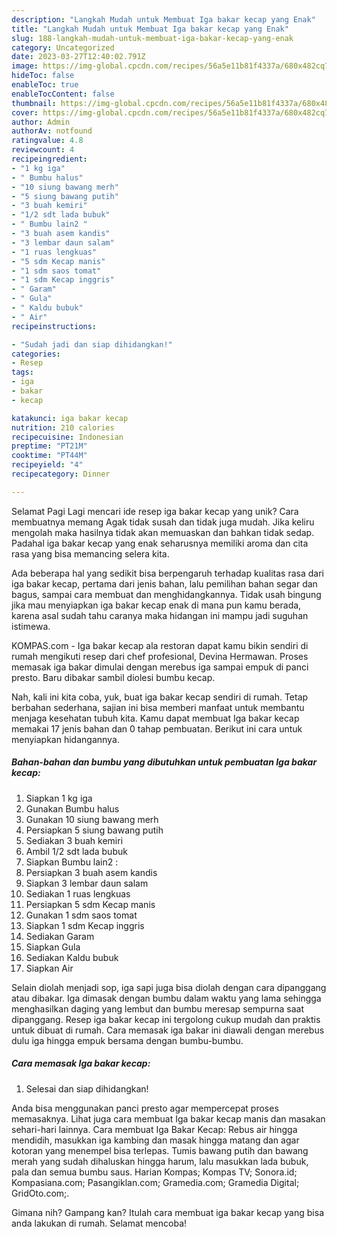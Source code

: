 ```yaml
---
description: "Langkah Mudah untuk Membuat Iga bakar kecap yang Enak"
title: "Langkah Mudah untuk Membuat Iga bakar kecap yang Enak"
slug: 188-langkah-mudah-untuk-membuat-iga-bakar-kecap-yang-enak
category: Uncategorized
date: 2023-03-27T12:40:02.791Z
image: https://img-global.cpcdn.com/recipes/56a5e11b81f4337a/680x482cq70/iga-bakar-kecap-foto-resep-utama.jpg
hideToc: false
enableToc: true
enableTocContent: false
thumbnail: https://img-global.cpcdn.com/recipes/56a5e11b81f4337a/680x482cq70/iga-bakar-kecap-foto-resep-utama.jpg
cover: https://img-global.cpcdn.com/recipes/56a5e11b81f4337a/680x482cq70/iga-bakar-kecap-foto-resep-utama.jpg
author: Admin
authorAv: notfound
ratingvalue: 4.8
reviewcount: 4
recipeingredient:
- "1 kg iga"
- " Bumbu halus"
- "10 siung bawang merh"
- "5 siung bawang putih"
- "3 buah kemiri"
- "1/2 sdt lada bubuk"
- " Bumbu lain2 "
- "3 buah asem kandis"
- "3 lembar daun salam"
- "1 ruas lengkuas"
- "5 sdm Kecap manis"
- "1 sdm saos tomat"
- "1 sdm Kecap inggris"
- " Garam"
- " Gula"
- " Kaldu bubuk"
- " Air"
recipeinstructions:

- "Sudah jadi dan siap dihidangkan!"
categories:
- Resep
tags:
- iga
- bakar
- kecap

katakunci: iga bakar kecap 
nutrition: 210 calories
recipecuisine: Indonesian
preptime: "PT21M"
cooktime: "PT44M"
recipeyield: "4"
recipecategory: Dinner

---
```



Selamat Pagi Lagi mencari ide resep iga bakar kecap yang unik? Cara membuatnya memang Agak tidak susah dan tidak juga mudah. Jika keliru mengolah maka hasilnya tidak akan memuaskan dan bahkan tidak sedap. Padahal iga bakar kecap yang enak seharusnya memiliki aroma dan cita rasa yang bisa memancing selera kita.


Ada beberapa hal yang sedikit bisa berpengaruh terhadap kualitas rasa dari iga bakar kecap, pertama dari jenis bahan, lalu pemilihan bahan segar dan bagus, sampai cara membuat dan menghidangkannya. Tidak usah bingung jika mau menyiapkan iga bakar kecap enak di mana pun kamu berada, karena asal sudah tahu caranya maka hidangan ini mampu jadi suguhan istimewa.

KOMPAS.com - Iga bakar kecap ala restoran dapat kamu bikin sendiri di rumah mengikuti resep dari chef profesional, Devina Hermawan. Proses memasak iga bakar dimulai dengan merebus iga sampai empuk di panci presto. Baru dibakar sambil diolesi bumbu kecap.


Nah, kali ini kita coba, yuk, buat iga bakar kecap sendiri di rumah. Tetap berbahan sederhana, sajian ini bisa memberi manfaat untuk membantu menjaga kesehatan tubuh kita. Kamu dapat membuat Iga bakar kecap memakai 17 jenis bahan dan 0 tahap pembuatan. Berikut ini cara untuk menyiapkan hidangannya.

<!--inarticleads1-->

##### Bahan-bahan dan bumbu yang dibutuhkan untuk pembuatan Iga bakar kecap:

1. Siapkan 1 kg iga
1. Gunakan  Bumbu halus
1. Gunakan 10 siung bawang merh
1. Persiapkan 5 siung bawang putih
1. Sediakan 3 buah kemiri
1. Ambil 1/2 sdt lada bubuk
1. Siapkan  Bumbu lain2 :
1. Persiapkan 3 buah asem kandis
1. Siapkan 3 lembar daun salam
1. Sediakan 1 ruas lengkuas
1. Persiapkan 5 sdm Kecap manis
1. Gunakan 1 sdm saos tomat
1. Siapkan 1 sdm Kecap inggris
1. Sediakan  Garam
1. Siapkan  Gula
1. Sediakan  Kaldu bubuk
1. Siapkan  Air


Selain diolah menjadi sop, iga sapi juga bisa diolah dengan cara dipanggang atau dibakar. Iga dimasak dengan bumbu dalam waktu yang lama sehingga menghasilkan daging yang lembut dan bumbu meresap sempurna saat dipanggang. Resep iga bakar kecap ini tergolong cukup mudah dan praktis untuk dibuat di rumah. Cara memasak iga bakar ini diawali dengan merebus dulu iga hingga empuk bersama dengan bumbu-bumbu. 

<!--inarticleads2-->

##### Cara memasak Iga bakar kecap:


1. Selesai dan siap dihidangkan!

Anda bisa menggunakan panci presto agar mempercepat proses memasaknya. Lihat juga cara membuat Iga bakar kecap manis dan masakan sehari-hari lainnya. Cara membuat Iga Bakar Kecap: Rebus air hingga mendidih, masukkan iga kambing dan masak hingga matang dan agar kotoran yang menempel bisa terlepas. Tumis bawang putih dan bawang merah yang sudah dihaluskan hingga harum, lalu masukkan lada bubuk, pala dan semua bumbu saus. Harian Kompas; Kompas TV; Sonora.id; Kompasiana.com; Pasangiklan.com; Gramedia.com; Gramedia Digital; GridOto.com;. 

Gimana nih? Gampang kan? Itulah cara membuat iga bakar kecap yang bisa anda lakukan di rumah. Selamat mencoba!
